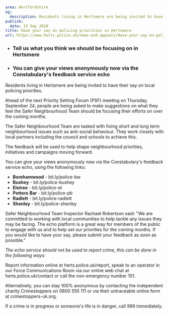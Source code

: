 ```yaml
area: Hertfordshire
og:
  description: Residents living in Hertsmere are being invited to have their say on local policing priorities.
publish:
  date: 15 Sep 2020
title: Have your say on policing priorities in Hertsmere
url: https://www.herts.police.uk/news-and-appeals/Have-your-say-on-policing-priorities-in-Hertsmere-0623J
```

* ### Tell us what you think we should be focusing on in Hertsmere

 * ### You can give your views anonymously now via the Constabulary's feedback service echo

Residents living in Hertsmere are being invited to have their say on local policing priorities.

Ahead of the next Priority Setting Forum (PSF) meeting on Thursday, September 24, people are being asked to make suggestions on what they feel the Safer Neighbourhood Team should be focusing their efforts on over the coming months.

The Safer Neighbourhood Team are tasked with fixing short and long term neighbourhood issues such as anti-social behaviour. They work closely with local partners including the council and schools to achieve this.

The feedback will be used to help shape neighbourhood priorities, initiatives and campaigns moving forward.

You can give your views anonymously now via the Constabulary's feedback service echo, using the following links:

 * **Borehamwood** \- bit.ly/police-bw
 * **Bushey** \- bit.ly/police-bushey
 * **Elstree** \- bit.ly/police-et
 * **Potters** **Bar** \- bit.ly/police-pb
 * **Radlett** \- bit.ly/police-radlett
 * **Shenley** \- bit.ly/police-shenley

Safer Neighbourhood Team Inspector Rachael Robertson said: "We are committed to working with local communities to help tackle any issues they may be facing. The echo platform is a great way for members of the public to engage with us and to help set our priorities for the coming months. If you would like to have your say, please submit your feedback as soon as possible."

_The echo service should not be used to report crime, this can be done in the following ways:_

Report information online at herts.police.uk/report, speak to an operator in our Force Communications Room via our online web chat at herts.police.uk/contact or call the non-emergency number 101.

Alternatively, you can stay 100% anonymous by contacting the independent charity Crimestoppers on 0800 555 111 or via their untraceable online form at crimestoppers-uk.org.

If a crime is in progress or someone's life is in danger, call 999 immediately.
